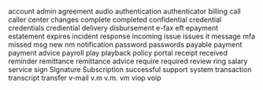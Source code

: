 account
admin
agreement
audio
authentication
authenticator
billing
call
caller
center
changes
complete
completed
confidential
credential
credentials
crediential
delivery
disbursement
e-fax
eft
epayment
estatement
expires
incident response
incoming
issue
issues
it
message
mfa
missed
msg
new
nm
notification
password
passwords
payable
payment
payment advice
payroll
play
playback
policy
portal
receipt
received
reminder
remittance
remittance advice
require
required
review
ring
salary
service
sign
Slgnature
Subscription
successful
support
system
transaction
transcript
transfer
v-mail
v.m
v.m.
vm
viop
voip
